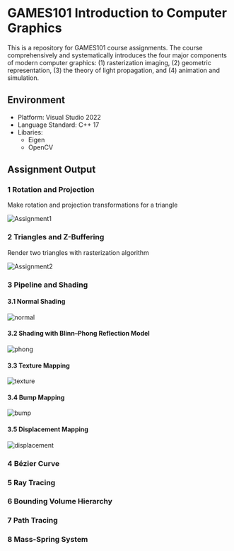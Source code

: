 # GAMES101 Introduction to Computer Graphics
This is a repository for GAMES101 course assignments. The course comprehensively and systematically introduces the four major components of modern computer graphics: (1) rasterization imaging, (2) geometric representation, (3) the theory of light propagation, and (4) animation and simulation.

## Environment
* Platform: Visual Studio 2022
* Language Standard: C++ 17
* Libaries:
  * Eigen
  * OpenCV

## Assignment Output

### 1 Rotation and Projection
Make rotation and projection transformations for a triangle

![Assignment1](https://github.com/lanwenzhang/GAMES101-Introduction-to-Computer-Graphics/assets/86000552/97174f80-3f74-48a6-b6e5-65d5f14f91b3)

### 2 Triangles and Z-Buffering
Render two triangles with rasterization algorithm

![Assignment2](https://github.com/lanwenzhang/GAMES101-Introduction-to-Computer-Graphics/assets/86000552/2cc65d94-0516-41b3-9286-8d4628bad13a)

### 3 Pipeline and Shading
#### 3.1 Normal Shading

![normal](https://github.com/lanwenzhang/GAMES101-Introduction-to-Computer-Graphics/assets/86000552/db3fa395-7b12-4dd1-bc62-fe5456dfd67a)

#### 3.2 Shading with Blinn–Phong Reflection Model

![phong](https://github.com/lanwenzhang/GAMES101-Introduction-to-Computer-Graphics/assets/86000552/eb71224f-b140-4958-aba9-4b44d642b970)

#### 3.3 Texture Mapping

![texture](https://github.com/lanwenzhang/GAMES101-Introduction-to-Computer-Graphics/assets/86000552/5b77f4be-510c-4852-ae5d-38931f5be3d1)

#### 3.4 Bump Mapping

![bump](https://github.com/lanwenzhang/GAMES101-Introduction-to-Computer-Graphics/assets/86000552/182d84be-efc6-473c-90dd-408f0ca924b9)

#### 3.5 Displacement Mapping

![displacement](https://github.com/lanwenzhang/GAMES101-Introduction-to-Computer-Graphics/assets/86000552/161880de-5b78-4a1d-9c69-ef3646e2fcea)


### 4 Bézier Curve


### 5 Ray Tracing


### 6 Bounding Volume Hierarchy


### 7 Path Tracing


### 8 Mass-Spring System
